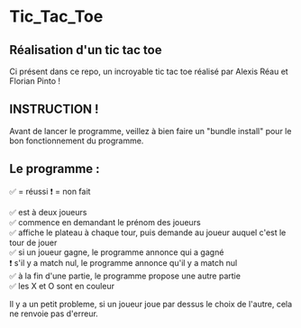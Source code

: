 # Tic_Tac_Toe

## Réalisation d'un tic tac toe

Ci présent dans ce repo, un incroyable tic tac toe réalisé par Alexis Réau et Florian Pinto !

## INSTRUCTION !

Avant de lancer le programme, veillez à bien faire un "bundle install" pour le bon fonctionnement du programme.

## Le programme :

✅ = réussi
❗️ = non fait

✅ est à deux joueurs<br>
✅ commence en demandant le prénom des joueurs<br>
✅ affiche le plateau à chaque tour, puis demande au joueur auquel c'est le tour de jouer<br>
✅ si un joueur gagne, le programme annonce qui a gagné<br>
❗️ s'il y a match nul, le programme annonce qu'il y a match nul<br>
✅ à la fin d'une partie, le programme propose une autre partie<br>
✅ les X et O sont en couleur<br>

Il y a un petit probleme, si un joueur joue par dessus le choix de l'autre, cela ne renvoie pas d'erreur.

